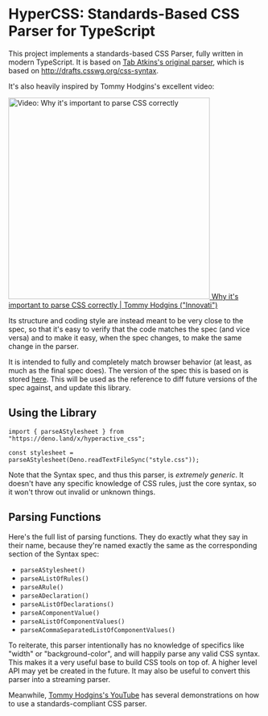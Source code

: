 # HyperCSS: Standards-Based CSS Parser for TypeScript

This project implements a standards-based CSS Parser, fully written in modern TypeScript.
It is based on [Tab Atkins's original parser](https://github.com/tabatkins/parse-css), which is based on <http://drafts.csswg.org/css-syntax>.

It's also heavily inspired by Tommy Hodgins's excellent video:

<a href=http://youtu.be/1kHuXQhbeN0>
	<img width=400 src=https://i.ytimg.com/vi/1kHuXQhbeN0/maxresdefault.jpg alt="Video: Why it's important to parse CSS correctly">
</a>

<a href=http://youtu.be/1kHuXQhbeN0>
Why it's important to parse CSS correctly | Tommy Hodgins ("Innovati")
</a>

Its structure and coding style are instead meant to be very close to the spec,
so that it's easy to verify that the code matches the spec (and vice versa)
and to make it easy, when the spec changes, to make the same change in the parser.

It is intended to fully and completely match browser behavior
(at least, as much as the final spec does).
The version of the spec this is based on is stored [here](./spec/drafts.csswg.org/css-syntax.html).
This will be used as the reference to diff future versions of the spec against,
and update this library.

## Using the Library

```TS (Deno)
import { parseAStylesheet } from "https://deno.land/x/hyperactive_css";

const stylesheet = parseAStylesheet(Deno.readTextFileSync("style.css"));
```

Note that the Syntax spec, and thus this parser, is _extremely generic_.
It doesn't have any specific knowledge of CSS rules, just the core syntax,
so it won't throw out invalid or unknown things.

## Parsing Functions

Here's the full list of parsing functions.
They do exactly what they say in their name,
because they're named exactly the same as the corresponding section of the Syntax spec:

-   `parseAStylesheet()`
-   `parseAListOfRules()`
-   `parseARule()`
-   `parseADeclaration()`
-   `parseAListOfDeclarations()`
-   `parseAComponentValue()`
-   `parseAListOfComponentValues()`
-   `parseACommaSeparatedListOfComponentValues()`

To reiterate, this parser intentionally has no knowledge of specifics
like "width" or "background-color",
and will happily parse any valid CSS syntax.
This makes it a very useful base to build CSS tools on top of.
A higher level API may yet be created in the future. It may also be useful to convert this parser into a streaming parser.

Meanwhile,
[Tommy Hodgins's YouTube](https://www.youtube.com/@innovati) has several demonstrations
on how to use a standards-compliant CSS parser.

